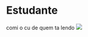 # Estudante



comi o cu de quem ta lendo
<img src = "https://lol-skin.weblog.vc/img/wallpaper/splash/Sylas_34.jpg?1663670049" />
